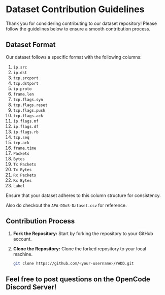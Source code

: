 # Dataset Contribution Guidelines

Thank you for considering contributing to our dataset repository! Please follow the guidelines below to ensure a smooth contribution process.

## Dataset Format

Our dataset follows a specific format with the following columns:

1. `ip.src`
2. `ip.dst`
3. `tcp.srcport`
4. `tcp.dstport`
5. `ip.proto`
6. `frame.len`
7. `tcp.flags.syn`
8. `tcp.flags.reset`
9. `tcp.flags.push`
10. `tcp.flags.ack`
11. `ip.flags.mf`
12. `ip.flags.df`
13. `ip.flags.rb`
14. `tcp.seq`
15. `tcp.ack`
16. `frame.time`
17. `Packets`
18. `Bytes`
19. `Tx Packets`
20. `Tx Bytes`
21. `Rx Packets`
22. `Rx Bytes`
23. `Label`

Ensure that your dataset adheres to this column structure for consistency.

Also do checkout the `APA-DDoS-Dataset.csv` for reference.

## Contribution Process

1. **Fork the Repository:** Start by forking the repository to your GitHub account.

2. **Clone the Repository:** Clone the forked repository to your local machine.

   ```bash
   git clone https://github.com/<your-username>/YADD.git

## Feel free to post questions on the OpenCode Discord Server!


